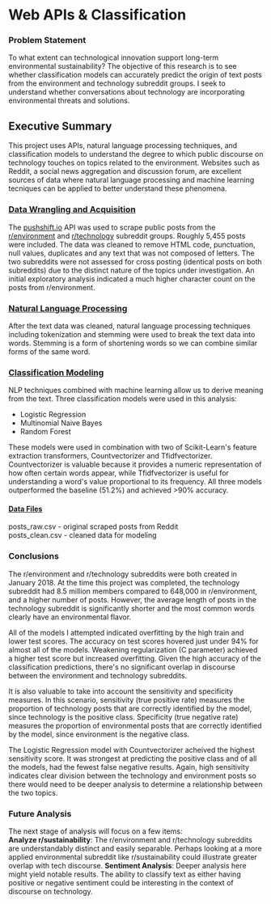 # Web APIs & Classification

### Problem Statement
To what extent can technological innovation support long-term environmental sustainability? The objective of this research is to see whether classification models can accurately predict the origin of text posts from the environment and technology subreddit groups. I seek to understand whether conversations about technology are incorporating environmental threats and solutions.

## Executive Summary
This project uses APIs, natural language processing techniques, and classification models to understand the degree to which public discourse on technology touches on topics related to the environment. Websites such as Reddit, a social news aggregation and discussion forum, are excellent sources of data where natural language processing and machine learning tecniques can be applied to better understand these phenomena.

### [Data Wrangling and Acquisition](https://git.generalassemb.ly/jessicaertel/project_3/blob/master/code/01_Data_Gathering_EDA.ipynb)
The [pushshift.io](https://pushshift.io/) API was used to scrape public posts from the [r/environment](https://www.reddit.com/r/environment/) and [r/technology](https://www.reddit.com/r/technology/) subreddit groups. Roughly 5,455 posts were included. The data was cleaned to remove HTML code, punctuation, null values, duplicates and any text that was not composed of letters. The two subreddits were not assessed for cross posting (identical posts on both subreddits) due to the distinct nature of the topics under investigation. An initial exploratory analysis indicated a much higher character count on the posts from r/environment.

### [Natural Language Processing](https://git.generalassemb.ly/jessicaertel/project_3/blob/master/code/02_NLP._Modeling.ipynb)
After the text data was cleaned, natural language processing techniques including tokenization and stemming were used to break the text data into words. Stemming is a form of shortening words so we can combine similar forms of the same word.

### [Classification Modeling](https://git.generalassemb.ly/jessicaertel/project_3/blob/master/code/02_NLP._Modeling.ipynb)
NLP techniques combined with machine learning allow us to derive meaning from the text. Three classification models were used in this analysis: 
- Logistic Regression
- Multinomial Naive Bayes 
- Random Forest  

These models were used in combination with two of Scikit-Learn's feature extraction transformers, Countvectorizer and Tfidfvectorizer. Countvectorizer is valuable because it provides a numeric representation of how often certain words appear, while Tfidfvectorizer is useful for understanding a word's value proportional to its frequency. All three models outperformed the baseline (51.2%) and achieved >90% accuracy.

#### [Data Files](https://git.generalassemb.ly/jessicaertel/project_3/tree/master/data)
posts_raw.csv - original scraped posts from Reddit  
posts_clean.csv - cleaned data for modeling

### Conclusions
The r/environment and r/technology subreddits were both created in January 2018. At the time this project was completed, the technology subreddit had 8.5 million members compared to 648,000 in r/environment, and a higher number of posts. However, the average length of posts in the technology subreddit is significantly shorter and the most common words clearly have an environmental flavor.

All of the models I attempted indicated overfitting by the high train and lower test scores. The accuracy on test scores hovered just under 94% for almost all of the models. Weakening regularization (C parameter) achieved a higher test score but increased overfitting. Given the high accuracy of the classification predictions, there's no significant overlap in discourse between the environment and technology subreddits. 

It is also valuable to take into account the sensitivity and specificity measures. In this scenario, sensitivity (true positive rate) measures the proportion of technology posts that are correctly identified by the model, since technology is the positive class. Specificity (true negative rate) measures the proportion of environmental posts that are correctly identified by the model, since environment is the negative class. 

The Logistic Regression model with Countvectorizer acheived the highest sensitivity score. It was strongest at predicting the positive class and of all the models, had the fewest false negative results. Again, high sensitivity indicates clear division between the technology and environment posts so there would need to be deeper analysis to determine a relationship between the two topics.

### Future Analysis
The next stage of analysis will focus on a few items:  
**Analyze r/sustainability**: The r/environment and r/technology subreddits are understandably distinct and easily separable. Perhaps looking at a more applied environmental subreddit like r/sustainability could illustrate greater overlap with tech discourse.
**Sentiment Analysis**: Deeper analysis here might yield notable results. The ability to classify text as either having positive or negative sentiment could be interesting in the context of discourse on technology.  

